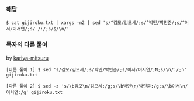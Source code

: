 ### 해답

```
$ cat gijiroku.txt | xargs -n2 | sed 's/^김모/김모세/;s/^박민/박민준/;s/^이서/이서연/;s/ /:/;s/$/\n/'
```

### 독자의 다른 풀이

by [kariya-mitsuru](https://github.com/kariya-mitsuru)

```
[다른 풀이 1] $ sed 's/김모/김모세/;s/박민/박민준/;s/이서/이서연/;N;s/\n/:/;n' gijiroku.txt

[다른 풀이 2] $ sed -z 's/\b김모\n/김모세:/g;s/\b박민\n/박민준:/g;s/\b이서\n/이서연:/g' gijiroku.txt
```
